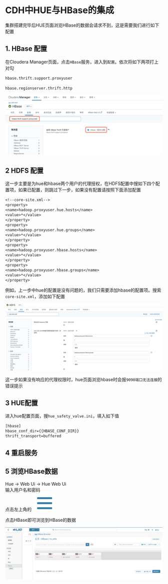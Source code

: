 CDH中HUE与HBase的集成
==========
集群搭建完毕后HUE页面浏览HBase的数据会请求不到，这是需要我们进行如下配置

## 1. HBase 配置
在Cloudera Manager页面，点击`HBase`服务，进入到`配置`。依次将如下两项打上对勾
```
hbase.thrift.support.proxyuser

hbase.regionserver.thrift.http
```

![hbase-hue-01.png](img/hbase-hue-01.png)


## 2 HDFS 配置
这一步主要是为hue和hbase两个用户的代理授权，在HDFS配置中搜如下四个配置项，如果已配置，则跳过下一步，如果没有配置请按照下面添加配置
```
<!--core-site.xml-->
<property>
<name>hadoop.proxyuser.hue.hosts</name>
<value>*</value>
</property>
<property>
<name>hadoop.proxyuser.hue.groups</name>
<value>*</value>
</property>
<property>
<name>hadoop.proxyuser.hbase.hosts</name>
<value>*</value>
</property>
<property>
<name>hadoop.proxyuser.hbase.groups</name>
<value>*</value>
</property>
```

例如，上一步中hue的配置是没有问题的，我们只需要添加hbase的配置项。搜索`core-site.xml`，添加如下配置

![hbase-hue-02.png](img/hbase-hue-02.png)

这一步如果没有响应的代理权限时，hue页面浏览hbase时会报`9090端口无法连接`的错误提示

## 3 HUE配置
进入hue配置页面，搜`hue_safety_valve.ini`，填入如下值
```
[hbase]
hbase_conf_dir={{HBASE_CONF_DIR}}
thrift_transport=buffered
```

## 4 重启服务

## 5 浏览HBase数据
Hue -> Web Ui -> Hue Web Ui   
输入用户名和密码   
点击左上角的 ![hue-caidan.png](img/hue-caidan.png)  

点击HBase即可浏览到HBase的数据

![hbase-hue-03.png](img/hbase-hue-03.png)

